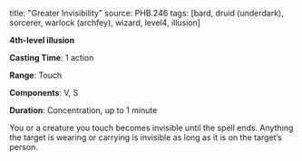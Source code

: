 title: "Greater Invisibility"
source: PHB.246
tags: [bard, druid (underdark), sorcerer, warlock (archfey), wizard, level4, illusion]

**4th-level illusion**

**Casting Time**: 1 action

**Range**: Touch

**Components**: V, S

**Duration**: Concentration, up to 1 minute

You or a creature you touch becomes invisible until the spell ends. Anything the target is wearing or carrying is invisible as long as it is on the target’s person.
